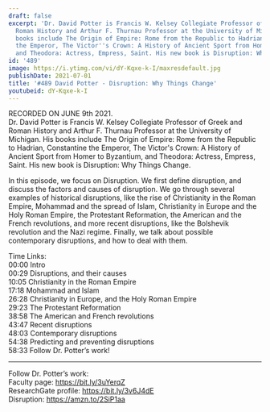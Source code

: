 ```yaml
---
draft: false
excerpt: 'Dr. David Potter is Francis W. Kelsey Collegiate Professor of Greek and
  Roman History and Arthur F. Thurnau Professor at the University of Michigan. His
  books include The Origin of Empire: Rome from the Republic to Hadrian, Constantine
  the Emperor, The Victor''s Crown: A History of Ancient Sport from Homer to Byzantium,
  and Theodora: Actress, Empress, Saint. His new book is Disruption: Why Things Change.'
id: '489'
image: https://i.ytimg.com/vi/dY-Kqxe-k-I/maxresdefault.jpg
publishDate: 2021-07-01
title: '#489 David Potter - Disruption: Why Things Change'
youtubeid: dY-Kqxe-k-I
---
```

RECORDED ON JUNE 9th 2021.  
Dr. David Potter is Francis W. Kelsey Collegiate Professor of Greek and Roman History and Arthur F. Thurnau Professor at the University of Michigan. His books include The Origin of Empire: Rome from the Republic to Hadrian, Constantine the Emperor, The Victor's Crown: A History of Ancient Sport from Homer to Byzantium, and Theodora: Actress, Empress, Saint. His new book is Disruption: Why Things Change.

In this episode, we focus on Disruption. We first define disruption, and discuss the factors and causes of disruption. We go through several examples of historical disruptions, like the rise of Christianity in the Roman Empire, Mohammad and the spread of Islam, Christianity in Europe and the Holy Roman Empire, the Protestant Reformation, the American and the French revolutions, and more recent disruptions, like the Bolshevik revolution and the Nazi regime. Finally, we talk about possible contemporary disruptions, and how to deal with them.

Time Links:  
00:00  Intro  
00:29  Disruptions, and their causes  
10:05  Christianity in the Roman Empire  
17:18  Mohammad and Islam  
26:28  Christianity in Europe, and the Holy Roman Empire  
29:23  The Protestant Reformation  
38:58  The American and French revolutions  
43:47  Recent disruptions  
48:03  Contemporary disruptions  
54:38  Predicting and preventing disruptions  
58:33  Follow Dr. Potter’s work!

---

Follow Dr. Potter’s work:  
Faculty page: https://bit.ly/3uYerqZ  
ResearchGate profile: https://bit.ly/3v6J4dE  
Disruption: https://amzn.to/2SiP1aa
